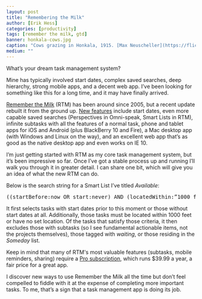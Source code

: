 ```yaml
---
layout: post
title: "Remembering the Milk"
author: [Erik Hess]
categories: [productivity]
tags: [remember the milk, gtd]
banner: honkala-cows.jpg
caption: "Cows grazing in Honkala, 1915. [Max Neuscheller](https://flic.kr/p/i3tvsG)"
medium: ""
---
```


What’s your dream task management system?

Mine has typically involved start dates, complex saved searches, deep hierarchy, strong mobile apps, and a decent web app. I’ve been looking for something like this for a long time, and it may have finally arrived.

[Remember the Milk](http://rememberthemilk.com) (RTM) has been around since 2005, but a recent update rebuilt it from the ground up. [New features](http://rememberthemilk.com/new) include start dates, even more capable saved searches (Perspectives in Omni-speak, Smart Lists in RTM), infinite subtasks with all the features of a normal task, phone and tablet apps for iOS and Android (plus BlackBerry 10 and Fire), a Mac desktop app (with Windows and Linux on the way), and an excellent web app that’s as good as the native desktop app and even works on IE 10.

I’m just getting started with RTM as my core task management system, but it’s been impressive so far. Once I’ve got a stable process up and running I’ll walk you through it in greater detail. I can share one bit, which will give you an idea of what the new RTM can do.

Below is the search string for a Smart List I’ve titled *Available*:

<pre class="prettyprint">
((startBefore:now OR start:never) AND (locatedWithin:”1000 ft” OR isLocated:false)) NOT (hasSubtasks:true OR tag:waiting OR list:someday)
</pre>

It first selects tasks with start dates prior to this moment or those without start dates at all. Additionally, those tasks must be located within 1000 feet or have no set location. Of the tasks that satisfy those criteria, it then excludes those with subtasks (so I see fundamental actionable items, not the projects themselves), those tagged with *waiting*, or those residing in the *Someday* list.

Keep in mind that many of RTM's most valuable features (subtasks, mobile reminders, sharing) require a [Pro subscription](https://www.rememberthemilk.com/upgrade/), which runs $39.99 a year, a fair price for a great app.

I discover new ways to use Remember the Milk all the time but don’t feel compelled to fiddle with it at the expense of completing more important tasks. To me, that’s a sign that a task management app is doing its job.
